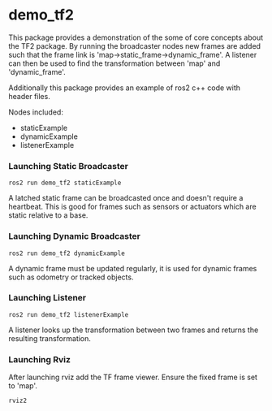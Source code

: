 # demo_tf2

This package provides a demonstration of the some of core concepts about the TF2 package. By running the broadcaster nodes new frames are added such that the frame link is 'map->static_frame->dynamic_frame'. A listener can then be used to find the transformation between 'map' and 'dynamic_frame'.

Additionally this package provides an example of ros2 c++ code with header files.


Nodes included:
* staticExample
* dynamicExample
* listenerExample



### Launching Static Broadcaster

    ros2 run demo_tf2 staticExample 

A latched static frame can be broadcasted once and doesn't require a heartbeat. This is good for frames such as sensors or actuators which are static relative to a base. 


### Launching Dynamic Broadcaster

    ros2 run demo_tf2 dynamicExample 

A dynamic frame must be updated regularly, it is used for dynamic frames such as odometry or tracked objects. 


### Launching Listener

    ros2 run demo_tf2 listenerExample 

A listener looks up the transformation between two frames and returns the resulting transformation. 

### Launching Rviz
After launching rviz add the TF frame viewer.
Ensure the fixed frame is set to 'map'.

    rviz2
